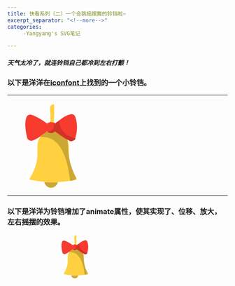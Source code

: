 ```yaml
---
title: 快看系列（二）一个会跳摇摆舞的铃铛啦~
excerpt_separator: "<!--more-->"
categories:
     -Yangyang's SVG笔记

---
```


##### 天气太冷了，就连铃铛自己都冷到左右打颤！
<!--more-->

### 以下是洋洋在[iconfont](https://www.iconfont.cn/)上找到的一个小铃铛。


***

<div>
	<svg t="1610622417194" class="icon" viewBox="0 0 1024 1024" version="1.1" xmlns="http://www.w3.org/2000/svg" p-id="4160" width="200" height="200"><path d="M556.8 63.888A44.912 44.912 0 0 0 512.016 16h-0.032A44.928 44.928 0 0 0 467.2 63.888l5.344 80.24C476.352 201.296 464 256 464 256h96s-12.352-54.8-8.528-112.032l5.328-80.08zM720 527.968A207.968 207.968 0 0 0 512.032 320H512a208 208 0 0 0-208 208v80c0 67.824-20.384 128.4-32 159.536C254.704 813.92 208 912 208 912c222.64 41.216 382.624 41.296 608 0 0 0-48.112-95.504-64-144.464-10.224-31.472-32-92.048-32-159.536v-80.032z" fill="#FFFFFF" p-id="4161"></path><path d="M590.528 943.312A80.064 80.064 0 0 1 512 1008a80.064 80.064 0 0 1-78.704-65.616" fill="#CCA733" p-id="4162"></path><path d="M556.8 63.888A44.912 44.912 0 0 0 512.016 16h-0.032A44.928 44.928 0 0 0 467.2 63.888l5.344 80.24C476.352 201.296 464 256 464 256h96s-12.352-54.8-8.528-112.032l5.328-80.08z" fill="#FFFFFF" p-id="4163"></path><path d="M544.016 272s12.416-240 0-240h-0.032A44.928 44.928 0 0 0 499.2 79.888l5.344 80.24C508.352 217.296 496 272 496 272h48.016z" fill="#FFD140" p-id="4164"></path><path d="M720 527.968A207.968 207.968 0 0 0 512.032 320H512a208 208 0 0 0-208 208v80c0 67.824-20.384 128.4-32 159.536C254.704 813.92 208 912 208 912c222.64 41.216 382.624 41.296 608 0 0 0-48.112-95.504-64-144.464-10.224-31.472-32-92.048-32-159.536v-80.032z" fill="#FFFFFF" p-id="4165"></path><path d="M720 519.968A183.92 183.92 0 0 0 536.032 336H536c-48.8 0-95.6 19.392-130.112 53.888A184.064 184.064 0 0 0 352 520V624c0 67.824-20.384 128.4-32 159.536C302.704 829.92 256 912 256 912c222.64 41.216 334.624 41.296 560 0 0 0-48.112-79.504-64-128.464-10.224-31.472-32-92.048-32-159.536v-104.032z" fill="#FFD140" p-id="4166"></path><path d="M384 416l80-64h96l144 96 9.824 117.84c7.712 130.384 41.312 228.832 94.4 331.28-7.984 17.664-34.848 26.688-72.224 30.88-19.104-146.464-67.232-537.296-352-512z" fill="#CCA733" p-id="4167"></path><path d="M464 256c-68.896-48.192-119.984-80.064-181.328-100.24a47.712 47.712 0 0 0-60.224 31.424c-22.816 74.72-9.232 148.176 8.608 233.792a48 48 0 0 0 59.76 36.72C353.072 439.744 394.272 399.12 464 352m95.504-96c70.96-49.632 112.464-91.376 181.872-106.464a46.816 46.816 0 0 1 54.96 30.48c26.496 79.184 25.712 161.552-0.032 246.688a47.648 47.648 0 0 1-56.784 32.224c-66.24-16.336-107.84-58.16-180.016-106.928" fill="#F73B2F" p-id="4168"></path><path d="M608 224l-48 32c17.712 24.304 20.08 55.28 0 96l176 112c30.592 2.224 50.656-10.224 64-32-105.744-30.384-188.56-82.16-192-208z" fill="#D23228" p-id="4169"></path><path d="M512 304m-64 0a64 64 0 1 0 128 0 64 64 0 1 0-128 0Z" fill="#F73B2F" p-id="4170"></path><path d="M473.456 355.072c78.08-13.952 74.864-67.696 71.632-105.856C543.28 227.648 576 280.784 576 304c0 35.328-28.672 64-64 64-14.464 0-51.792-10.56-38.544-12.928z" fill="#D23228" p-id="4171"></path>
	</svg>

***

###  以下是洋洋为铃铛增加了animate属性，使其实现了、位移、放大，左右摇摆的效果。
	
<div>
	<svg t="1610622417194" class="icon" viewBox="0 0 1024 1024" version="1.1" xmlns="http://www.w3.org/2000/svg" p-id="4160" width="200" height="200"><path d="M556.8 63.888A44.912 44.912 0 0 0 512.016 16h-0.032A44.928 44.928 0 0 0 467.2 63.888l5.344 80.24C476.352 201.296 464 256 464 256h96s-12.352-54.8-8.528-112.032l5.328-80.08zM720 527.968A207.968 207.968 0 0 0 512.032 320H512a208 208 0 0 0-208 208v80c0 67.824-20.384 128.4-32 159.536C254.704 813.92 208 912 208 912c222.64 41.216 382.624 41.296 608 0 0 0-48.112-95.504-64-144.464-10.224-31.472-32-92.048-32-159.536v-80.032z" fill="#FFFFFF" p-id="4161"></path><path d="M590.528 943.312A80.064 80.064 0 0 1 512 1008a80.064 80.064 0 0 1-78.704-65.616" fill="#CCA733" p-id="4162"></path><path d="M556.8 63.888A44.912 44.912 0 0 0 512.016 16h-0.032A44.928 44.928 0 0 0 467.2 63.888l5.344 80.24C476.352 201.296 464 256 464 256h96s-12.352-54.8-8.528-112.032l5.328-80.08z" fill="#FFFFFF" p-id="4163"></path><path d="M544.016 272s12.416-240 0-240h-0.032A44.928 44.928 0 0 0 499.2 79.888l5.344 80.24C508.352 217.296 496 272 496 272h48.016z" fill="#FFD140" p-id="4164"></path><path d="M720 527.968A207.968 207.968 0 0 0 512.032 320H512a208 208 0 0 0-208 208v80c0 67.824-20.384 128.4-32 159.536C254.704 813.92 208 912 208 912c222.64 41.216 382.624 41.296 608 0 0 0-48.112-95.504-64-144.464-10.224-31.472-32-92.048-32-159.536v-80.032z" fill="#FFFFFF" p-id="4165"></path><path d="M720 519.968A183.92 183.92 0 0 0 536.032 336H536c-48.8 0-95.6 19.392-130.112 53.888A184.064 184.064 0 0 0 352 520V624c0 67.824-20.384 128.4-32 159.536C302.704 829.92 256 912 256 912c222.64 41.216 334.624 41.296 560 0 0 0-48.112-79.504-64-128.464-10.224-31.472-32-92.048-32-159.536v-104.032z" fill="#FFD140" p-id="4166"></path><path d="M384 416l80-64h96l144 96 9.824 117.84c7.712 130.384 41.312 228.832 94.4 331.28-7.984 17.664-34.848 26.688-72.224 30.88-19.104-146.464-67.232-537.296-352-512z" fill="#CCA733" p-id="4167"></path><path d="M464 256c-68.896-48.192-119.984-80.064-181.328-100.24a47.712 47.712 0 0 0-60.224 31.424c-22.816 74.72-9.232 148.176 8.608 233.792a48 48 0 0 0 59.76 36.72C353.072 439.744 394.272 399.12 464 352m95.504-96c70.96-49.632 112.464-91.376 181.872-106.464a46.816 46.816 0 0 1 54.96 30.48c26.496 79.184 25.712 161.552-0.032 246.688a47.648 47.648 0 0 1-56.784 32.224c-66.24-16.336-107.84-58.16-180.016-106.928" fill="#F73B2F" p-id="4168"></path><path d="M608 224l-48 32c17.712 24.304 20.08 55.28 0 96l176 112c30.592 2.224 50.656-10.224 64-32-105.744-30.384-188.56-82.16-192-208z" fill="#D23228" p-id="4169"></path><path d="M512 304m-64 0a64 64 0 1 0 128 0 64 64 0 1 0-128 0Z" fill="#F73B2F" p-id="4170"></path><path d="M473.456 355.072c78.08-13.952 74.864-67.696 71.632-105.856C543.28 227.648 576 280.784 576 304c0 35.328-28.672 64-64 64-14.464 0-51.792-10.56-38.544-12.928z" fill="#D23228" p-id="4171"></path>
	
<animate attributeName="x" attributeType="XML" begin="0s" dur="6s" fill="green" from="300" to="0" /> 
    <animate attributeName="y" attributeType="XML" begin="0s" dur="6s" fill="#8080c0" from="100" to="0" /> 
    <animate attributeName="width" attributeType="XML" begin="0s" dur="6s" fill="blue" from="300" to="800" /> 
    <animate attributeName="height" attributeType="XML" begin="0s" dur="6s" fill="red" from="100" to="300" /> 
    <animatecolor attributeName="fill" attributeType="CSS" from="lime" to="red" begin="2s" dur="4s" fill="freeze" />
			<animatetransform
					  attributeName="transform"
					  attributeType="XML"
					  type="rotate"
					  from="30"
					  to="-30"
					  begin="4s"
					  dur="0.3s"
					  repeatCount="indefinite">
		</animatetransform>
	</svg>
			</div>